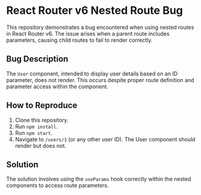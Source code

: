 # React Router v6 Nested Route Bug

This repository demonstrates a bug encountered when using nested routes in React Router v6.  The issue arises when a parent route includes parameters, causing child routes to fail to render correctly.

## Bug Description

The `User` component, intended to display user details based on an ID parameter, does not render.  This occurs despite proper route definition and parameter access within the component.

## How to Reproduce

1. Clone this repository.
2. Run `npm install`.
3. Run `npm start`.
4. Navigate to `/users/1` (or any other user ID).  The User component should render but does not.

## Solution

The solution involves using the `useParams` hook correctly within the nested components to access route parameters.